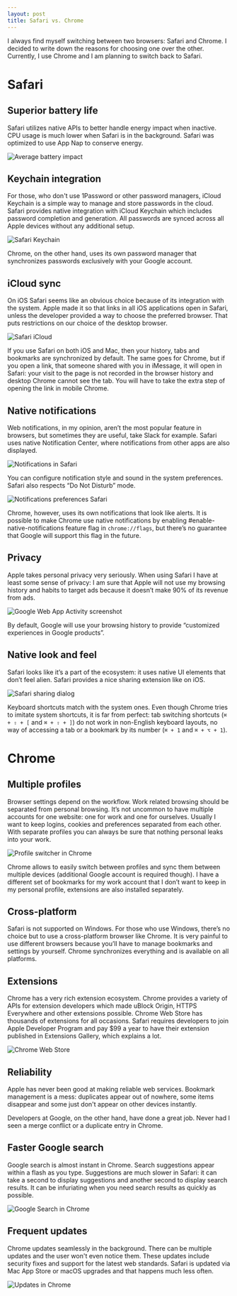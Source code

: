 ```yaml
---
layout: post
title: Safari vs. Chrome
---
```


I always find myself switching between two browsers: Safari and Chrome. I decided to write down the reasons for choosing one over the other. Currently, I use Chrome and I am planning to switch back to Safari.

# Safari

## Superior battery life

Safari utilizes native APIs to better handle energy impact when inactive. CPU usage is much lower when Safari is in the background. Safari was optimized to use App Nap to conserve energy.

![Average battery impact](/images/2017/safari-vs-chrome/average-battery-impact.png)

## Keychain integration

For those, who don't use 1Password or other password managers, iCloud Keychain is a simple way to manage and store passwords in the cloud. Safari provides native integration with iCloud Keychain which includes password completion and generation. All passwords are synced across all Apple devices without any additional setup.

![Safari Keychain](/images/2017/safari-vs-chrome/safari-keychain.png)

Chrome, on the other hand, uses its own password manager that synchronizes passwords exclusively with your Google account.

## iCloud sync

On iOS Safari seems like an obvious choice because of its integration with the system. Apple made it so that links in all iOS applications open in Safari, unless the developer provided a way to choose the preferred browser. That puts restrictions on our choice of the desktop browser.

![Safari iCloud](/images/2017/safari-vs-chrome/safari-icloud.png)

If you use Safari on both iOS and Mac, then your history, tabs and bookmarks are synchronized by default. The same goes for Chrome, but if you open a link, that someone shared with you in iMessage, it will open in Safari: your visit to the page is not recorded in the browser history and desktop Chrome cannot see the tab. You will have to take the extra step of opening the link in mobile Chrome.

## Native notifications

Web notifications, in my opinion, aren’t the most popular feature in browsers, but sometimes they are useful, take Slack for example. Safari uses native Notification Center, where notifications from other apps are also displayed.

![Notifications in Safari](/images/2017/safari-vs-chrome/safari-notification.png)

You can configure notification style and  sound in the system preferences. Safari also respects “Do Not Disturb” mode.

![Notifications preferences Safari](/images/2017/safari-vs-chrome/notifications-preferences.png)

Chrome, however, uses its own notifications that look like alerts. It is possible to make Chrome use native notifications by enabling #enable-native-notifications feature flag in `chrome://flags`, but there’s no guarantee that Google will support this flag in the future.

## Privacy

Apple takes personal privacy very seriously. When using Safari I have at least some sense of privacy: I am sure that Apple will not use my browsing history and habits to target ads because it doesn’t make 90% of its revenue from ads.

![Google Web App Activity screenshot](/images/2017/safari-vs-chrome/google-web-app-activity.png)

By default, Google will use your browsing history to provide “customized experiences in Google products”.

## Native look and feel

Safari looks like it’s a part of the ecosystem: it uses native UI elements that don’t feel alien. Safari provides a nice sharing extension like on iOS.

![Safari sharing dialog](/images/2017/safari-vs-chrome/safari-sharing.png)

Keyboard shortcuts match with the system ones. Even though Chrome tries to imitate system shortcuts, it is far from perfect: tab switching shortcuts (`⌘ + ⇧ + [` and `⌘ + ⇧ + ]`) do not work in non-English keyboard layouts, no way of accessing a tab or a bookmark by its number (`⌘ + 1` and `⌘ + ⌥ + 1`).

# Chrome

## Multiple profiles

Browser settings depend on the workflow. Work related browsing should be separated from personal browsing. It’s not uncommon to have multiple accounts for one website: one for work and one for ourselves. Usually I want to keep logins, cookies and preferences separated from each other. With separate profiles you can always be sure that nothing personal leaks into your work.

![Profile switcher in Chrome](/images/2017/safari-vs-chrome/chrome-profiles.png)

Chrome allows to easily switch between profiles and sync them between multiple devices (additional Google account is required though). I have a different set of bookmarks for my work account that I don’t want to keep in my personal profile, extensions are also installed separately.

## Cross-platform

Safari is not supported on Windows. For those who use Windows, there’s no choice but to use a cross-platform browser like Chrome. It is very painful to use different browsers because you’ll have to manage bookmarks and settings by yourself. Chrome synchronizes everything and is available on all platforms.

## Extensions

Chrome has a very rich extension ecosystem. Chrome provides a variety of APIs for extension developers which made uBlock Origin, HTTPS Everywhere and other extensions possible. Chrome Web Store has thousands of extensions for all occasions. Safari requires developers to join Apple Developer Program and pay $99 a year to have their extension published in Extensions Gallery, which explains a lot.

![Chrome Web Store](/images/2017/safari-vs-chrome/chrome-web-store.png)

## Reliability

Apple has never been good at making reliable web services. Bookmark management is a mess: duplicates appear out of nowhere, some items disappear and some just don't appear on other devices instantly.

Developers at Google, on the other hand, have done a great job. Never had I seen a merge conflict or a duplicate entry in Chrome.

## Faster Google search

Google search is almost instant in Chrome. Search suggestions appear within a flash as you type. Suggestions are much slower in Safari: it can take a second to display suggestions and another second to display search results. It can be infuriating when you need search results as quickly as possible.

![Google Search in Chrome](/images/2017/safari-vs-chrome/safari-sharing.png)

## Frequent updates

Chrome updates seamlessly in the background. There can be multiple updates and the user won't even notice them. These updates include security fixes and support for the latest web standards. Safari is updated via Mac App Store or macOS upgrades and that happens much less often.

![Updates in Chrome](/images/2017/safari-vs-chrome/chrome-updates.png)
